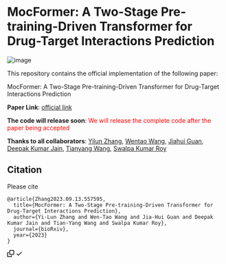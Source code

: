 # MocFormer: A Two-Stage Pre-training-Driven Transformer for Drug-Target Interactions Prediction

![image](https://github.com/rickwang28574/MocFormer/assets/87885188/f152b543-1c42-4616-82ac-e9489a53cf66)
 
This repository contains the official implementation of the following paper:

MocFormer: A Two-Stage Pre-training-Driven Transformer for Drug-Target Interactions Prediction

<strong>Paper Link</strong>: <a href="https://www.biorxiv.org/content/10.1101/2023.09.13.557595v3" rel="nofollow">official link</a>

<strong>The code will release soon</strong>: <font color="red">We will release the complete code after the paper being accepted</font>

<strong>Thanks to all collaborators</strong>: <a href="https://medpg.cuhk.edu.cn/en/node/51" rel="nofollow">Yilun Zhang</a>, <a href="https://anywherehope.com" rel="nofollow">Wentao Wang</a>, <a href="https://medpg.cuhk.edu.cn/en/node/70" rel="nofollow">Jiahui Guan</a>, <a href="https://scholar.google.co.in/citations?user=QfuuEmcAAAAJ&hl=en" rel="nofollow">Deepak Kumar Jain</a>, <a href="https://wangt0716.github.io/" rel="nofollow">Tianyang Wang</a>, <a href="https://swalpa.github.io/" rel="nofollow">Swalpa Kumar Roy</a>

## Citation
Please cite
<div class="snippet-clipboard-content notranslate position-relative overflow-auto"><pre class="notranslate"><code>@article{Zhang2023.09.13.557595,
  title={MocFormer: A Two-Stage Pre-training-Driven Transformer for Drug-Target Interactions Prediction},
  author={Yi-Lun Zhang and Wen-Tao Wang and Jia-Hui Guan and Deepak Kumar Jain and Tian-Yang Wang and Swalpa Kumar Roy},
  journal={bioRxiv},
  year={2023}
}
</code></pre><div class="zeroclipboard-container position-absolute right-0 top-0">
    <clipboard-copy aria-label="Copy" class="ClipboardButton btn js-clipboard-copy m-2 p-0 tooltipped-no-delay" data-copy-feedback="Copied!" data-tooltip-direction="w" value="@article{Zhang2023.09.13.557595,
  title={MocFormer: A Two-Stage Pre-training-Driven Transformer for Drug-Target Interactions Prediction},
  author={Yi-Lun Zhang and Wen-Tao Wang and Jia-Hui Guan and Deepak Kumar Jain and Tian-Yang Wang and Swalpa Kumar Roy},
  journal={bioRxiv},
  year={2023}
}" tabindex="0" role="button" style="display: inherit;">
      <svg aria-hidden="true" height="16" viewBox="0 0 16 16" version="1.1" width="16" data-view-component="true" class="octicon octicon-copy js-clipboard-copy-icon m-2">
    <path d="M0 6.75C0 5.784.784 5 1.75 5h1.5a.75.75 0 0 1 0 1.5h-1.5a.25.25 0 0 0-.25.25v7.5c0 .138.112.25.25.25h7.5a.25.25 0 0 0 .25-.25v-1.5a.75.75 0 0 1 1.5 0v1.5A1.75 1.75 0 0 1 9.25 16h-7.5A1.75 1.75 0 0 1 0 14.25Z"></path><path d="M5 1.75C5 .784 5.784 0 6.75 0h7.5C15.216 0 16 .784 16 1.75v7.5A1.75 1.75 0 0 1 14.25 11h-7.5A1.75 1.75 0 0 1 5 9.25Zm1.75-.25a.25.25 0 0 0-.25.25v7.5c0 .138.112.25.25.25h7.5a.25.25 0 0 0 .25-.25v-7.5a.25.25 0 0 0-.25-.25Z"></path>
</svg>
      <svg aria-hidden="true" height="16" viewBox="0 0 16 16" version="1.1" width="16" data-view-component="true" class="octicon octicon-check js-clipboard-check-icon color-fg-success d-none m-2">
    <path d="M13.78 4.22a.75.75 0 0 1 0 1.06l-7.25 7.25a.75.75 0 0 1-1.06 0L2.22 9.28a.751.751 0 0 1 .018-1.042.751.751 0 0 1 1.042-.018L6 10.94l6.72-6.72a.75.75 0 0 1 1.06 0Z"></path>
</svg>
    </clipboard-copy>
  </div></div>


